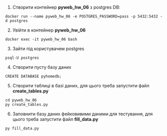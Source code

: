 1) Створити контейнер **pyweb_hw_06** з postgres DB:

```
docker run --name pyweb_hw_06 -e POSTGRES_PASSWORD=pass -p 5432:5432 -d postgres
```

2) Увійти в контейнер **pyweb_hw_06**

```
docker exec -it pyweb_hw_06 bash
```

3) Зайти під користувачем postgres

```
psql-U postgres
```

4) Створити пусту базу даних

```
CREATE DATABASE pyhomedb;
```

5) Створити таблиці в базі даних, для цього треба запустити файл **create_tables.py**

```
cd pyweb_hw_06
py create_tables.py
```

6) Заповнити базу даних фейковивими даними для тестування, для цього треба запустити файл **fill_data.py**

```
py fill_data.py
```
